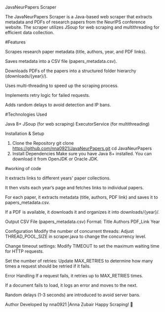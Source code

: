 JavaNeurPapers Scraper

The JavaNeurPapers Scraper is a Java-based web scraper that extracts metadata and PDFs of research papers from the NeurIPS conference website. The scraper utilizes JSoup for web scraping and multithreading for efficient data collection.

#Features

Scrapes research paper metadata (title, authors, year, and PDF links).

Saves metadata into a CSV file (papers_metadata.csv).

Downloads PDFs of the papers into a structured folder hierarchy (downloads/{year}/).

Uses multi-threading to speed up the scraping process.

Implements retry logic for failed requests.

Adds random delays to avoid detection and IP bans.

#Technologies Used

Java 8+
JSoup (for web scraping)
ExecutorService (for multithreading)

Installation & Setup
1. Clone the Repository
git clone https://github.com/nna0921/JavaNeurPapers.git
cd JavaNeurPapers
2. Install Dependencies
Make sure you have Java 8+ installed. You can download it from OpenJDK or Oracle JDK.

#working of code

It extracts links to different years' paper collections.

It then visits each year’s page and fetches links to individual papers.

For each paper, it extracts metadata (title, authors, PDF link) and saves it to papers_metadata.csv.

If a PDF is available, it downloads it and organizes it into downloads/{year}/.

Output
CSV File (papers_metadata.csv) 
Format:
Title	Authors	PDF_Link	Year

Configuration
Modify the number of concurrent threads: Adjust THREAD_POOL_SIZE in scraper.java to change the concurrency level.

Change timeout settings: Modify TIMEOUT to set the maximum waiting time for HTTP requests.

Set the number of retries: Update MAX_RETRIES to determine how many times a request should be retried if it fails.

Error Handling
If a request fails, it retries up to MAX_RETRIES times.

If a document fails to load, it logs an error and moves to the next.

Random delays (1-3 seconds) are introduced to avoid server bans.

Author
Developed by nna0921 |Anna Zubair
Happy Scraping! 🚀

